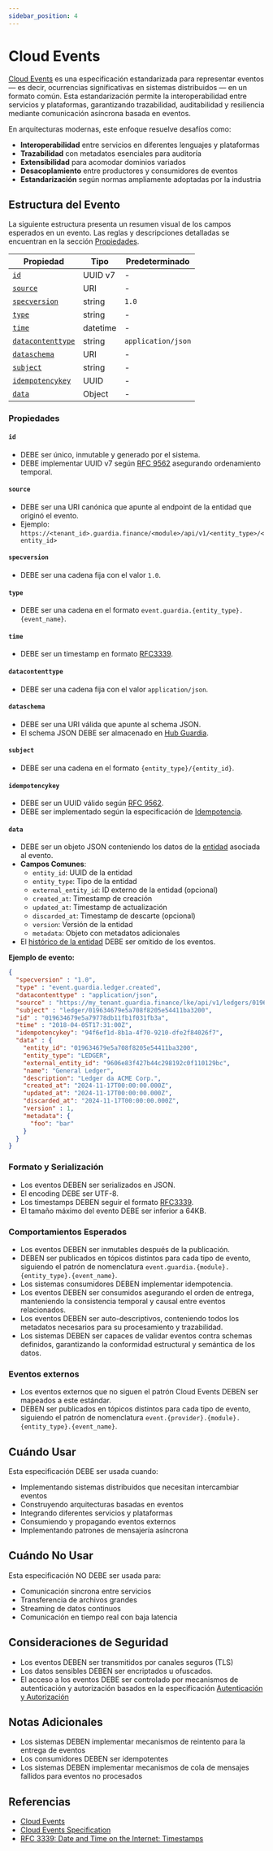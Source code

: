 ```yaml
---
sidebar_position: 4
---
```


# Cloud Events

[Cloud Events](https://cloudevents.io) es una especificación estandarizada para representar eventos — es decir, ocurrencias significativas en sistemas distribuidos — en un formato común. Esta estandarización permite la interoperabilidad entre servicios y plataformas, garantizando trazabilidad, auditabilidad y resiliencia mediante comunicación asíncrona basada en eventos.

En arquitecturas modernas, este enfoque resuelve desafíos como:
- **Interoperabilidad** entre servicios en diferentes lenguajes y plataformas
- **Trazabilidad** con metadatos esenciales para auditoría
- **Extensibilidad** para acomodar dominios variados
- **Desacoplamiento** entre productores y consumidores de eventos
- **Estandarización** según normas ampliamente adoptadas por la industria

## Estructura del Evento

La siguiente estructura presenta un resumen visual de los campos esperados en un evento. Las reglas y descripciones detalladas se encuentran en la sección [Propiedades](#propiedades).

| Propiedad                               | Tipo       | Predeterminado     |
|-----------------------------------------|------------|-------------------|
| [`id`](#id)                             | UUID v7    | -                 |
| [`source`](#source)                     | URI        | -                 |
| [`specversion`](#specversion)           | string     | `1.0`             |
| [`type`](#type)                         | string     | -                 |
| [`time`](#time)                         | datetime   | -                 |
| [`datacontenttype`](#datacontenttype)   | string     | `application/json`|
| [`dataschema`](#dataschema)             | URI        | -                 |
| [`subject`](#subject)                   | string     | -                 |
| [`idempotencykey`](#idempotencykey)     | UUID       | -                 |
| [`data`](#data)                         | Object     | -                 |

### Propiedades

#### `id`
- DEBE ser único, inmutable y generado por el sistema.
- DEBE implementar UUID v7 según [RFC 9562](https://datatracker.ietf.org/doc/html/rfc9562) asegurando ordenamiento temporal.

#### `source`
- DEBE ser una URI canónica que apunte al endpoint de la entidad que originó el evento.
- Ejemplo: `https://<tenant_id>.guardia.finance/<module>/api/v1/<entity_type>/<entity_id>`

#### `specversion`
- DEBE ser una cadena fija con el valor `1.0`.

#### `type`
- DEBE ser una cadena en el formato `event.guardia.{entity_type}.{event_name}`.

#### `time`
- DEBE ser un timestamp en formato [RFC3339](https://datatracker.ietf.org/doc/html/rfc3339).

#### `datacontenttype`
- DEBE ser una cadena fija con el valor `application/json`.

#### `dataschema`
- DEBE ser una URI válida que apunte al schema JSON.
- El schema JSON DEBE ser almacenado en [Hub Guardia](https://hub.guardia.com/schemas).

#### `subject`
- DEBE ser una cadena en el formato `{entity_type}/{entity_id}`.

#### `idempotencykey`
- DEBE ser un UUID válido según [RFC 9562](https://datatracker.ietf.org/doc/html/rfc9562).
- DEBE ser implementado según la especificación de [Idempotencia](../specifications/idempotency.md).

#### `data`
- DEBE ser un objeto JSON conteniendo los datos de la [entidad](../specifications/entities.md) asociada al evento.
- **Campos Comunes**:
  - `entity_id`: UUID de la entidad
  - `entity_type`: Tipo de la entidad
  - `external_entity_id`: ID externo de la entidad (opcional)
  - `created_at`: Timestamp de creación
  - `updated_at`: Timestamp de actualización
  - `discarded_at`: Timestamp de descarte (opcional)
  - `version`: Versión de la entidad
  - `metadata`: Objeto con metadatos adicionales
- El [histórico de la entidad](../specifications/entities.md#history) DEBE ser omitido de los eventos.

**Ejemplo de evento:**

```json
{
  "specversion" : "1.0",
  "type" : "event.guardia.ledger.created",
  "datacontenttype" : "application/json",
  "source" : "https://my_tenant.guardia.finance/lke/api/v1/ledgers/019634679e5a708f8205e54411ba3200",
  "subject" : "ledger/019634679e5a708f8205e54411ba3200",
  "id" : "019634679e5a79778db11fb1f031fb3a",
  "time" : "2018-04-05T17:31:00Z",
  "idempotencykey": "94f6ef1d-8b1a-4f70-9210-dfe2f84026f7",
  "data" : {
    "entity_id": "019634679e5a708f8205e54411ba3200",
    "entity_type": "LEDGER",
    "external_entity_id": "9606e83f427b44c298192c0f110129bc",
    "name": "General Ledger",
    "description": "Ledger da ACME Corp.",
    "created_at": "2024-11-17T00:00:00.000Z",
    "updated_at": "2024-11-17T00:00:00.000Z",
    "discarded_at": "2024-11-17T00:00:00.000Z",
    "version" : 1,
    "metadata": {
      "foo": "bar"
    }
  }
}
```

### Formato y Serialización

- Los eventos DEBEN ser serializados en JSON.
- El encoding DEBE ser UTF-8.
- Los timestamps DEBEN seguir el formato [RFC3339](https://datatracker.ietf.org/doc/html/rfc3339).
- El tamaño máximo del evento DEBE ser inferior a 64KB.

### Comportamientos Esperados

- Los eventos DEBEN ser inmutables después de la publicación.
- DEBEN ser publicados en tópicos distintos para cada tipo de evento, siguiendo el patrón de nomenclatura `event.guardia.{module}.{entity_type}.{event_name}`.
- Los sistemas consumidores DEBEN implementar idempotencia.
- Los eventos DEBEN ser consumidos asegurando el orden de entrega, manteniendo la consistencia temporal y causal entre eventos relacionados.
- Los eventos DEBEN ser auto-descriptivos, conteniendo todos los metadatos necesarios para su procesamiento y trazabilidad.
- Los sistemas DEBEN ser capaces de validar eventos contra schemas definidos, garantizando la conformidad estructural y semántica de los datos.

### Eventos externos

- Los eventos externos que no siguen el patrón Cloud Events DEBEN ser mapeados a este estándar.
- DEBEN ser publicados en tópicos distintos para cada tipo de evento, siguiendo el patrón de nomenclatura `event.{provider}.{module}.{entity_type}.{event_name}`.

## Cuándo Usar

Esta especificación DEBE ser usada cuando:

- Implementando sistemas distribuidos que necesitan intercambiar eventos
- Construyendo arquitecturas basadas en eventos
- Integrando diferentes servicios y plataformas
- Consumiendo y propagando eventos externos
- Implementando patrones de mensajería asíncrona

## Cuándo No Usar

Esta especificación NO DEBE ser usada para:

- Comunicación síncrona entre servicios
- Transferencia de archivos grandes
- Streaming de datos continuos
- Comunicación en tiempo real con baja latencia

## Consideraciones de Seguridad

- Los eventos DEBEN ser transmitidos por canales seguros (TLS)
- Los datos sensibles DEBEN ser encriptados u ofuscados.
- El acceso a los eventos DEBE ser controlado por mecanismos de autenticación y autorización basados en la especificación [Autenticación y Autorización](./authentication-and-authorization.md)

## Notas Adicionales

- Los sistemas DEBEN implementar mecanismos de reintento para la entrega de eventos
- Los consumidores DEBEN ser idempotentes
- Los sistemas DEBEN implementar mecanismos de cola de mensajes fallidos para eventos no procesados

## Referencias

- [Cloud Events](https://cloudevents.io/)
- [Cloud Events Specification](https://github.com/cloudevents/spec)
- [RFC 3339: Date and Time on the Internet: Timestamps](https://datatracker.ietf.org/doc/html/rfc3339)

